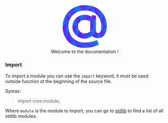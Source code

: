 <div align="center">
    <img width="140px" src="../../others/logo.png"/><br/>
    Welcome to the documentation !
</div>


### Import

To import a module you can use the `import` keyword, it must be used outside function at the beginning of the source file.

Syntax:
> import core.module;

Where `module` is the module to import, you can go to [stdlib](../stdlib/README.md) to find a list of all stdlib modules.